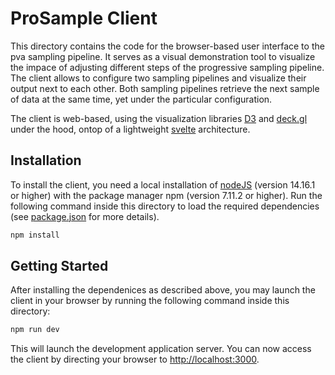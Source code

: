 # ProSample Client
This directory contains the code for the browser-based user interface to the pva sampling pipeline.
It serves as a visual demonstration tool to visualize the impace of adjusting different steps of the progressive sampling pipeline.
The client allows to configure two sampling pipelines and visualize their output next to each other.
Both sampling pipelines retrieve the next sample of data at the same time, yet under the particular configuration.

The client is web-based, using the visualization libraries [D3](https://d3js.org/) and [deck.gl](https://deck.gl/) under the hood, ontop of a lightweight [svelte](https://svelte.dev/) architecture.


## Installation
To install the client, you need a local installation of [nodeJS](https://nodejs.org/) (version 14.16.1 or higher) with the package manager npm (version 7.11.2 or higher).
Run the following command inside this directory to load the required dependencies (see [package.json](./package.json) for more details).
```sh
npm install
```

## Getting Started
After installing the dependenices as described above, you may launch the client in your browser by running the following command inside this directory:
```sh
npm run dev
```

This will launch the development application server.
You can now access the client by directing your browser to [http://localhost:3000](http://localhost:3000).

